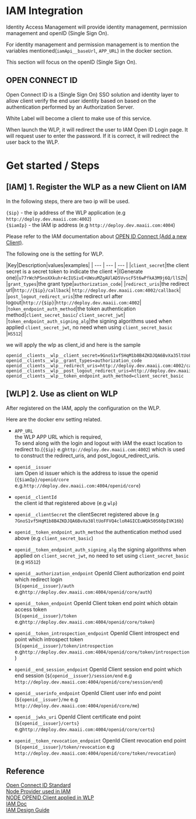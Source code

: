 # IAM Integration

Identity Access Management will provide identity management, permission management and openID (Single Sign On).

For identity management and permission management is to mention the
variables mentioned(`iamApi__baseUrl`, `APP_URL`) in the docker section.

This section will focus on the openID (Single Sign On).

## OPEN CONNECT ID

Open Connect ID is a (Single Sign On) SSO solution and identity layer to allow client verify the end user identity based on based on the authentication performed by an Authorization Server.

White Label will become a client to make use of this service.

When launch the WLP, it will redirect the user to IAM Open ID Login page.
It will request user to enter the password. If it is correct, it will redirect the user back to the WLP.

# Get started / Steps

## [IAM] 1. Register the WLP as a new Client on IAM

In the following steps, there are two ip will be used.  

`{$ip}` - the ip address of the WLP application (e.g `http://deploy.dev.maaii.com:4002`)  
`{$iamIp}` - the IAM ip address  (e.g `http://deploy.dev.maaii.com:4004`)

Please refer to the IAM documentation about [OPEN ID Connect (Add a new Client)](http://deploy.dev.maaii.com:9080/maaii-identity-access-mgmt/).

The following one is the setting for WLP.

|Key|Description|values|examples|
| --- | --- | --- |
|`client_secret`|the client secret is a secret token to indicate the client *|(Generate one)|`u77rWchPSnoXXkuhr4cIUSivE+UWsuMZgAUlAD5VvscF5t6wPfkA3M9j6Q/llSZh`|
|`grant_types`|the grant type|`authorization_code`|
|`redirect_uris`|the redirect url|`http://{$ip}/callback`| `http://deploy.dev.maaii.com:4002/callback`|
|`post_logout_redirect_uris`|the redirect url after logout|`http://{$ip}`|`http://deploy.dev.maaii.com:4002`|
|`token_endpoint_auth_method`|the token authentication method|`client_secret_basic`/ `client_secret_jwt`|
|`token_endpoint_auth_signing_alg`|the signing algorithms used when applied `client_secret_jwt`, no need when using `client_secret_basic` |`HS512`|

we will apply the wlp as client_id and here is the sample
```
openid__clients__wlp__client_secret=9GnoS1vf5HqM1b8B4ZKDJQA6BvXa35ltUoFFVQ4cloR4GICEuWQk50S60pIVK06b
openid__clients__wlp__grant_types=authorization_code
openid__clients__wlp__redirect_uris=http://deploy.dev.maaii.com:4002/callback
openid__clients__wlp__post_logout_redirect_uris=http://deploy.dev.maaii.com:4002
openid__clients__wlp__token_endpoint_auth_method=client_secret_basic
```


## [WLP] 2. Use as client on WLP
After registered on the IAM, apply the configuration on the WLP.  

Here are the docker env setting related.  
- `APP_URL`  
the WLP APP URL which is required,  
To send along with the login and logout with IAM the exact location to redirect to.(`{$ip}` e.g`http://deploy.dev.maaii.com:4002`) which is used to construct the redirect_uris, and post_logout_redirect_uris.

- `openid__issuer`  
iam Open id issuer which is the address to issue the openid
(`{$iamIp}/openid/core`  e.g.`http://deploy.dev.maaii.com:4004/openid/core`)

- `openid__clientId`  
the client id that registered above (e.g `wlp`)

- `openid__clientSecret`
the clientSecret registered above (e.g `7GnoS1vf5HqM1b8B4ZKDJQA6BvXa38ltUoFFVQ4cloR4GICEuWQk50S60pIVK16b`)

- `openid__token_endpoint_auth_method`
the authentication method used above (e.g `client_secret_basic`)

- `openid__token_endpoint_auth_signing_alg`
the signing algorithms when applied on `client_secret_jwt`, no need to set using `client_secret_basic` (e.g `HS512`)

- `openid__authorization_endpoint`
OpenId Client authorization end point which redirect login  
(`${openid__issuer}/auth` e.g`http://deploy.dev.maaii.com:4004/openid/core/auth`)

- `openid__token_endpoint`
OpenId Client token end point which obtain access token  
(`${openid__issuer}/token` e.g`http://deploy.dev.maaii.com:4004/openid/core/token`)

- `openid__token_introspection_endpoint`
OpenId Client introspect end point which introspect token  
(`${openid__issuer}/token/introspection` e.g`http://deploy.dev.maaii.com:4004/openid/core/token/introspection`)

- `openid__end_session_endpoint`
OpenId Client session end point which end session
(`${openid__issuer}/session/end` e.g `http://deploy.dev.maaii.com:4004/openid/core/session/end`)

- `openid__userinfo_endpoint`
OpenId Client user info end point
(`${openid__issuer}/me` e.g `http://deploy.dev.maaii.com:4004/openid/core/me`)

- `openid__jwks_uri`
OpenId Client certificate end point
(`${openid__issuer}/certs}` e.g`http://deploy.dev.maaii.com:4004/openid/core/certs`)

- `openid__token_revocation_endpoint`
OpenId Client revocation end point
(`${openid__issuer}/token/revocation` e.g `http://deploy.dev.maaii.com:4004/openid/core/token/revocation`)

## Reference
[Open Connect ID Standard](http://openid.net/connect/)  
[Node Provider used in IAM](https://github.com/panva/node-oidc-provider)  
[NODE OPENID Client applied in WLP](https://github.com/panva/node-openid-client)  
[IAM Doc](http://deploy.dev.maaii.com:9080/maaii-identity-access-mgmt/)  
[IAM Design Guide](https://issuetracking.maaii.com:9443/display/WLP/Identity+Access+Management%28IAM%29+Service)
